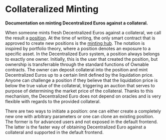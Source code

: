 # Collateralized Minting

**Documentation on minting Decentralized Euros against a collateral.**

When someone mints fresh Decentralized Euros against a collateral, we call the result a [position](https://github.com/d-EURO/smartContracts/blob/main/contracts/MintingHubV2/Position.sol). At the time of writing, the only smart contract that is approved to create new positions is the [minting hub](https://github.com/d-EURO/smartContracts/blob/main/contracts/MintingHubV2/MintingHub.sol). The notation is inspired by portfolio theory, where a position denotes an exposure to a specific asset. In the Decentralized Euro system, a position always belongs to exactly one owner. Initially, this is the user that created the position, but ownership is transferrable through the standard functions of Ownable contracts. The owner can deposit collateral into the position and mint Decentralized Euros up to a certain limit defined by the liquidation price. Anyone can challenge a position if they believe that the liquidation price is below the true value of the collateral, triggering an auction that serves to purpose of determining the market price of the collateral. Thanks to this mechanism, the Decentralized Euro does not depend on oracles and is very flexible with regards to the provided collateral.

There are two ways to initiate a position: one can either create a completely new one with arbitrary parameters or one can clone an existing position. The former is for advanced users and not exposed in the default frontend. The latter is the faster way of obtaining Decentralized Euro against a collateral and supported in the default frontend.
